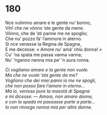 # 180
  
Nce vulimmo amare e le gente nu’ bonno,  
Vih! che ne vônno ’ste gente da mene.  
Vônno, che de ’sti panne me ne spoglio;  
Che nu’ pozzo fà’ l’ammore in aterno.  
Si nce venesse la Regina de Spagna,  
E me decesse: « Amore nu’ amà’ chiù donna! »  
Cu’ ’na spata me passa vanna vanna;  
Nu’ ’nganno nenna mia pe’ ’n aura ronna.

*Ci vogliamo amare e la gente non vuole.  
Ma che ne vuole ’sta gente da me?  
Vogliono che dei miei panni io me ne spogli,  
ché non posso fare l’amore in eterno...  
Ma io, venisse pure la maestà di Spagna  
e mi dicesse: — Amore, non amare donne,  
e con la spada mi passasse parte a parte...  
Io non rinnego nenna mia per altre donne.*


